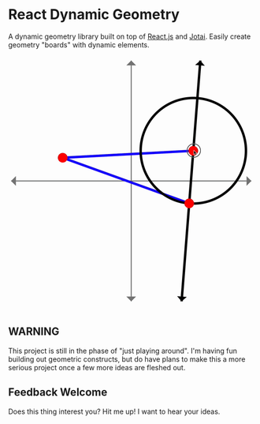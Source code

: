 # React Dynamic Geometry

A dynamic geometry library built on top of [React.js](https://reactjs.org/) and [Jotai](https://github.com/pmndrs/jotai). Easily create geometry "boards" with dynamic elements.

![Sample of dynamic geometry board](./docs/img/rdg.gif)

## WARNING

This project is still in the phase of "just playing around". I'm having fun building out geometric constructs, but do have plans to make this a more serious project once a few more ideas are fleshed out.

## Feedback Welcome

Does this thing interest you? Hit me up! I want to hear your ideas.

